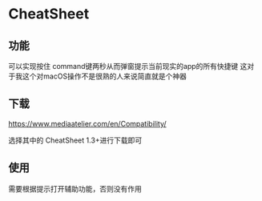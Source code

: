 #  CheatSheet

## 功能

可以实现按住 command键两秒从而弹窗提示当前现实的app的所有快捷键
这对于我这个对macOS操作不是很熟的人来说简直就是个神器

## 下载

https://www.mediaatelier.com/en/Compatibility/

选择其中的 CheatSheet 1.3+进行下载即可

## 使用

需要根据提示打开辅助功能，否则没有作用
